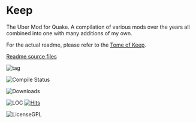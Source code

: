# Keep
The Uber Mod for Quake.  A compilation of various mods over the years all combined into one with many additions of my own.

For the actual readme, please refer to the [Tome of Keep](https://josiahjack.github.io/KeepModReadme/).

[Readme source files](https://github.com/JosiahJack/KeepModReadme)

![tag](https://img.shields.io/github/v/tag/JosiahJack/Keep?label=Latest%20Release)

![Compile Status](https://github.com/JosiahJack/Keep/actions/workflows/compile.yml/badge.svg)

![Downloads](https://img.shields.io/github/downloads/JosiahJack/Keep/total?color=darkgree&label=Downloads&style=for-the-badge)

![LOC](https://img.shields.io/tokei/lines/github.com/JosiahJack/Keep?color=yellow&label=Lines%20of%20Code)
[![Hits](https://hits.seeyoufarm.com/api/count/incr/badge.svg?url=https%3A%2F%2Fgithub.com%2FJosiahJack%2FKeep&count_bg=%239A7041&title_bg=%23668FFF&icon=&icon_color=%23E7E7E7&title=Page+Hits&edge_flat=false)](https://hits.seeyoufarm.com)

![LicenseGPL](https://img.shields.io/badge/License-GPL-blue)

